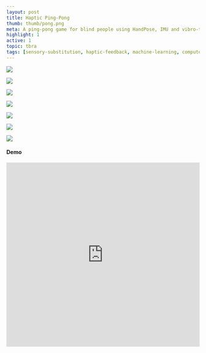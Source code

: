 ```yaml
---
layout: post
title: Haptic Ping-Pong 
thumb: thumb/pong.png
meta: A ping-pong game for blind people using HandPose, IMU and vibro-tactile substitution.   
highlight: 1
active: 1
topic: tbra
tags: [sensory-substitution, haptic-feedback, machine-learning, computer-vision, pose-estimation, processing, arduino, runway-ml, electromagnetic-actuator, inertial-sensor, sensor-calibration, motor-driver, i2c, serial, osc]
---
```


<img src="{{site.baseurl}}/assets/img/code/pong/pong-1.png" class="img-fluid w-100"/>
<p></p>
<img src="{{site.baseurl}}/assets/img/code/pong/pong-2.png" class="img-fluid w-100"/>
<p></p>
<img src="{{site.baseurl}}/assets/img/code/pong/pong-3.png" class="img-fluid w-100"/>
<p></p>
<img src="{{site.baseurl}}/assets/img/code/pong/pong-4.png" class="img-fluid w-100"/>
<p></p>
<img src="{{site.baseurl}}/assets/img/code/pong/pong-5.png" class="img-fluid w-100"/>
<p></p>
<img src="{{site.baseurl}}/assets/img/code/pong/pong-6.png" class="img-fluid w-100"/>
<p></p>
<img src="{{site.baseurl}}/assets/img/code/pong/pong-7.png" class="img-fluid w-100"/>
<p></p>

<h4>Demo</h4>
<p></p>
<div class="text-center">
<iframe width="100%" height = "480" src="https://www.youtube.com/embed/SQLM95XENuI" frameborder="0" allow="accelerometer; autoplay; encrypted-media; gyroscope; picture-in-picture" allowfullscreen></iframe>
</div>


